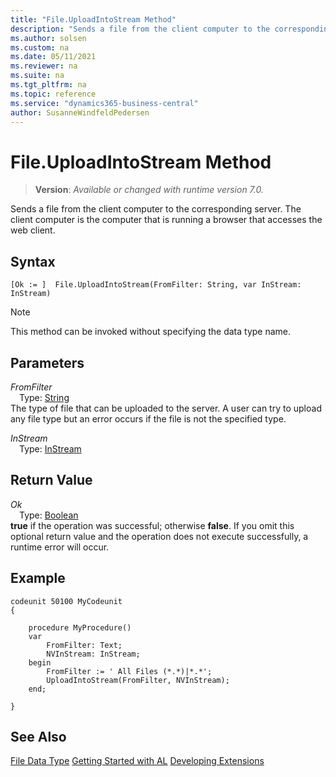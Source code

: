 ```yaml
---
title: "File.UploadIntoStream Method"
description: "Sends a file from the client computer to the corresponding server. The client computer is the computer that is running a browser that accesses the web client."
ms.author: solsen
ms.custom: na
ms.date: 05/11/2021
ms.reviewer: na
ms.suite: na
ms.tgt_pltfrm: na
ms.topic: reference
ms.service: "dynamics365-business-central"
author: SusanneWindfeldPedersen
---
```

[//]: # (START>DO_NOT_EDIT)
[//]: # (IMPORTANT:Do not edit any of the content between here and the END>DO_NOT_EDIT.)
[//]: # (Any modifications should be made in the .xml files in the ModernDev repo.)
# File.UploadIntoStream Method
> **Version**: _Available or changed with runtime version 7.0._

Sends a file from the client computer to the corresponding server. The client computer is the computer that is running a browser that accesses the web client.


## Syntax
```
[Ok := ]  File.UploadIntoStream(FromFilter: String, var InStream: InStream)
```
> [!NOTE]
> This method can be invoked without specifying the data type name.
## Parameters
*FromFilter*  
&emsp;Type: [String](../string/string-data-type.md)  
The type of file that can be uploaded to the server. A user can try to upload any file type but an error occurs if the file is not the specified type.
        
*InStream*  
&emsp;Type: [InStream](../instream/instream-data-type.md)  
  


## Return Value
*Ok*  
&emsp;Type: [Boolean](../boolean/boolean-data-type.md)  
**true** if the operation was successful; otherwise **false**.   If you omit this optional return value and the operation does not execute successfully, a runtime error will occur.  


[//]: # (IMPORTANT: END>DO_NOT_EDIT)

## Example

```al
codeunit 50100 MyCodeunit
{

    procedure MyProcedure()
    var
        FromFilter: Text;
        NVInStream: InStream;
    begin
        FromFilter := ' All Files (*.*)|*.*';
        UploadIntoStream(FromFilter, NVInStream);
    end;

}
```

## See Also
[File Data Type](file-data-type.md)
[Getting Started with AL](../../devenv-get-started.md)
[Developing Extensions](../../devenv-dev-overview.md)  

